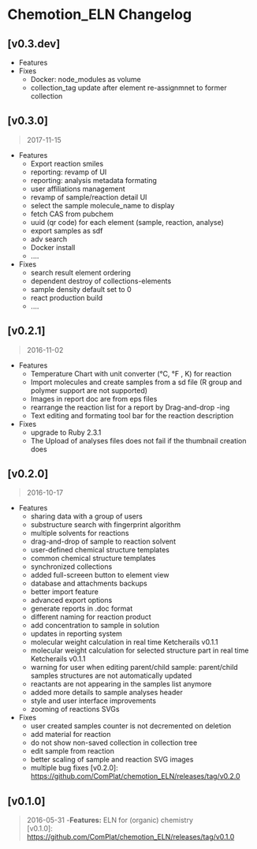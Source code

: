 
# Chemotion_ELN Changelog

## [v0.3.dev]
* Features
* Fixes
  * Docker: node_modules as volume
  * collection_tag update after element re-assignmnet to former collection

## [v0.3.0]
> 2017-11-15
* Features
  * Export reaction smiles
  * reporting: revamp of UI
  * reporting: analysis metadata formating
  * user affiliations management
  * revamp of sample/reaction detail UI
  * select the sample molecule_name to display
  * fetch CAS from pubchem
  * uuid (qr code) for each element (sample, reaction, analyse)
  * export samples as sdf
  * adv search
  * Docker install
  * ....
* Fixes
  * search result element ordering
  * dependent destroy of collections-elements
  * sample density default set to 0
  * react production build
  * ....

## [v0.2.1]
> 2016-11-02
* Features
  * Temperature Chart with unit converter (°C, °F , K) for reaction
  * Import molecules and create samples from a sd file
    (R group and polymer support are not supported)
  * Images in report doc are from eps files
  * rearrange the reaction list for a report by Drag-and-drop -ing
  * Text editing and formating tool bar for the reaction description
* Fixes
  * upgrade to Ruby 2.3.1
  * The Upload of analyses files does not fail if the thumbnail creation does

## [v0.2.0]

> 2016-10-17
* Features
  * sharing data with a group of users
  * substructure search with fingerprint algorithm
  * multiple solvents for reactions
  * drag-and-drop of sample to reaction solvent
  * user-defined chemical structure templates
  * common chemical structure templates
  * synchronized collections
  * added full-screeen button to element view
  * database and attachments backups
  * better import feature
  * advanced export options
  * generate reports in .doc format
  * different naming for reaction product
  * add concentration to sample in solution
  * updates in reporting system
  * molecular weight calculation in real time Ketcherails v0.1.1
  * molecular weight calculation for selected structure part in
    real time Ketcherails v0.1.1
  * warning for user when editing parent/child sample: parent/child samples
    structures are not automatically updated
  * reactants are not appearing in the samples list anymore
  * added more details to sample analyses header
  * style and user interface improvements
  * zooming of reactions SVGs
* Fixes
  * user created samples counter is not decremented on deletion
  * add material for reaction
  * do not show non-saved collection in collection tree
  * edit sample from reaction
  * better scaling of sample and reaction SVG images
  * multiple bug fixes
[v0.2.0]: https://github.com/ComPlat/chemotion_ELN/releases/tag/v0.2.0

## [v0.1.0]
> 2016-05-31
-**Features:** ELN for (organic) chemistry   
[v0.1.0]: https://github.com/ComPlat/chemotion_ELN/releases/tag/v0.1.0
